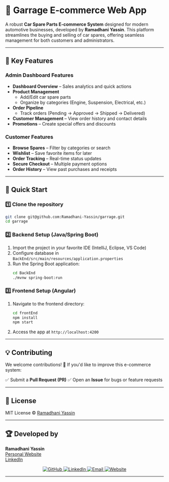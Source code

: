 # 🚗 Garrage E-commerce Web App

A robust **Car Spare Parts E-commerce System** designed for modern automotive businesses, developed by **Ramadhani Yassin**. This platform streamlines the buying and selling of car spares, offering seamless management for both customers and administrators.

---

## 🌟 Key Features

### **Admin Dashboard Features**
- **Dashboard Overview** – Sales analytics and quick actions
- **Product Management**
  - Add/Edit car spare parts
  - Organize by categories (Engine, Suspension, Electrical, etc.)
- **Order Pipeline**
  - Track orders (Pending → Approved → Shipped → Delivered)
- **Customer Management** – View order history and contact details
- **Promotions** – Create special offers and discounts

### **Customer Features**
- **Browse Spares** – Filter by categories or search
- **Wishlist** – Save favorite items for later
- **Order Tracking** – Real-time status updates
- **Secure Checkout** – Multiple payment options
- **Order History** – View past purchases and receipts

---

## 🚀 Quick Start

### 1️⃣ Clone the repository
```bash
git clone git@github.com:Ramadhani-Yassin/garrage.git
cd garrage
```

### 2️⃣ Backend Setup (Java/Spring Boot)
1. Import the project in your favorite IDE (IntelliJ, Eclipse, VS Code)
2. Configure database in `BackEnd/src/main/resources/application.properties`
3. Run the Spring Boot application:
   ```bash
   cd BackEnd
   ./mvnw spring-boot:run
   ```

### 3️⃣ Frontend Setup (Angular)
1. Navigate to the frontend directory:
   ```bash
   cd frontEnd
   npm install
   npm start
   ```
2. Access the app at `http://localhost:4200`

---

## 💡 Contributing

We welcome contributions! 🚀 If you'd like to improve this e-commerce system:

✅ Submit a **Pull Request (PR)**
✅ Open an **Issue** for bugs or feature requests

---

## 📄 License

MIT License © [Ramadhani Yassin](LICENSE)

---

## 🏆 Developed by

**Ramadhani Yassin**  
[Personal Website](http://ramadhani-yassin.vercel.app/)  
[LinkedIn](https://www.linkedin.com/in/ramadhani-yassin-ramadhani/)

<div align="center">
  <a href="https://github.com/Ramadhani-Yassin" target="_blank">
    <img src="https://img.shields.io/badge/GitHub-181717?style=for-the-badge&logo=github&logoColor=white" alt="GitHub">
  </a>
  <a href="https://www.linkedin.com/in/ramadhani-yassin-ramadhani/" target="_blank">
    <img src="https://img.shields.io/badge/LinkedIn-0077B5?style=for-the-badge&logo=linkedin&logoColor=white" alt="LinkedIn">
  </a>
  <a href="mailto:yasynramah@gmail.com">
    <img src="https://img.shields.io/badge/Email-D14836?style=for-the-badge&logo=gmail&logoColor=white" alt="Email">
  </a>
  <a href="http://ramadhani-yassin.vercel.app/" target="_blank">
    <img src="https://img.shields.io/badge/Website-000000?style=for-the-badge&logo=vercel&logoColor=white" alt="Website">
  </a>
</div>

---
